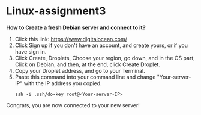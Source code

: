 # Linux-assignment3

**How to Create a fresh Debian server and connect to it?** 
1) Click this link: https://www.digitalocean.com/
2) Click Sign up if you don't have an account, and create yours, or if you have sign in.
3) Click Create, Droplets, Choose your region, go down, and in the OS part, Click on Debian, and then, at the end, click Create Droplet.
4) Copy your Droplet address, and go to your Terminal.
5) Paste this command into your command line and change "Your-server-IP" with the IP address you copied.
   ```
   ssh -i .ssh/do-key root@<Your-server-IP>
   ```
Congrats, you are now connected to your new server!
